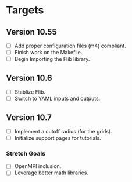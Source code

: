 # Targets

## Version 10.55

 - [ ] Add proper configuration files (m4) compliant.
 - [ ] Finish work on the Makefile.
 - [ ] Begin Importing the Flib library.

## Version 10.6

 - [ ] Stablize Flib.
 - [ ] Switch to YAML inputs and outputs.

## Version 10.7

 - [ ] Implement a cutoff radius (for the grids).
 - [ ] Initialize support pages for tutorials.

### Stretch Goals

 - [ ] OpenMPI inclusion.
 - [ ] Leverage better math libraries.
